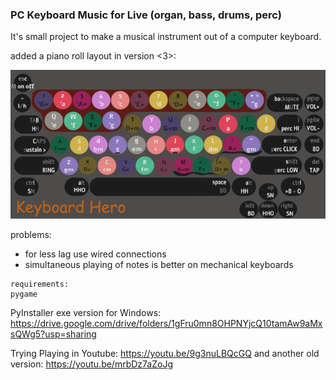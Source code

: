 ### PC Keyboard Music for Live (organ, bass, drums, perc)
It's small project to make a musical instrument out of a computer keyboard.

added a piano roll layout in version <3>:

![Alt text](data/background3.png?raw=true "Preview")

problems:
  - for less lag use wired connections
  - simultaneous playing of notes is better on mechanical keyboards
```
requirements:
pygame
```
PyInstaller exe version for Windows:
https://drive.google.com/drive/folders/1gFru0mn8OHPNYjcQ10tamAw9aMxsQWg5?usp=sharing

Trying Playing in Youtube:
https://youtu.be/9g3nuLBQcGQ
and another old version:
https://youtu.be/mrbDz7aZoJg



